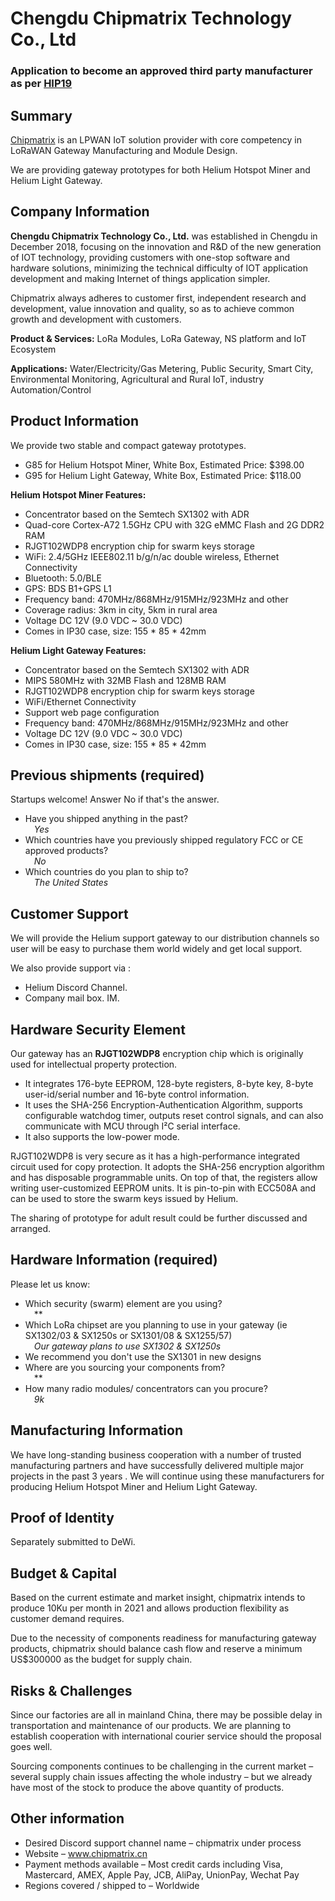# Chengdu Chipmatrix Technology Co., Ltd
### Application to become an approved third party manufacturer as per [HIP19](https://github.com/helium/HIP/blob/master/0019-third-party-manufacturers.md)

## Summary

[Chipmatrix](www.chipmatrix.cn) is an LPWAN IoT solution provider with core competency in LoRaWAN Gateway Manufacturing and Module Design. 

We are providing gateway prototypes for both Helium Hotspot Miner and Helium Light Gateway.

## Company Information

**Chengdu Chipmatrix Technology Co., Ltd.** was established in Chengdu in December 2018, focusing on the innovation and R&D of the new generation of IOT technology, providing customers with one-stop software and hardware solutions, minimizing the technical difficulty of IOT application development and making Internet of things application simpler.

Chipmatrix always adheres to customer first, independent research and development, value innovation and quality, so as to achieve common growth and development with customers.

**Product & Services:**  LoRa Modules, LoRa Gateway, NS platform and IoT Ecosystem

**Applications:** Water/Electricity/Gas Metering, Public Security, Smart City, Environmental Monitoring, Agricultural and Rural IoT, industry Automation/Control

## Product Information 

We provide two stable and compact gateway prototypes.

* G85 for Helium Hotspot Miner, White Box, Estimated Price: $398.00
* G95 for Helium Light Gateway, White Box, Estimated Price: $118.00

**Helium Hotspot Miner Features:** 

* Concentrator based on the Semtech SX1302 with ADR
* Quad-core Cortex-A72 1.5GHz CPU with 32G eMMC Flash and 2G DDR2 RAM
* RJGT102WDP8 encryption chip for swarm keys storage
* WiFi: 2.4/5GHz IEEE802.11 b/g/n/ac double wireless, Ethernet Connectivity
* Bluetooth: 5.0/BLE
* GPS: BDS B1+GPS L1
* Frequency band: 470MHz/868MHz/915MHz/923MHz and other
* Coverage radius: 3km in city, 5km in rural area
* Voltage DC 12V (9.0 VDC ~ 30.0 VDC)
* Comes in IP30 case, size: 155 * 85 * 42mm

**Helium Light Gateway Features:**

* Concentrator based on the Semtech SX1302 with ADR
* MIPS 580MHz with 32MB Flash and 128MB RAM
* RJGT102WDP8 encryption chip for swarm keys storage
* WiFi/Ethernet Connectivity
* Support web page configuration
* Frequency band: 470MHz/868MHz/915MHz/923MHz and other
* Voltage DC 12V (9.0 VDC ~ 30.0 VDC)
* Comes in IP30 case, size: 155 * 85 * 42mm

## Previous shipments (required)

Startups welcome! Answer No if that's the answer.
* Have you shipped anything in the past?  
&ensp;&ensp;*Yes*
* Which countries have you previously shipped regulatory FCC or CE approved products?   
&ensp;&ensp;*No*
* Which countries do you plan to ship to?   
&ensp;&ensp;*The United States*

## Customer Support 

We will provide the Helium support gateway to our distribution channels so user will be easy to purchase them world widely and get local support.

We also provide support via :

* Helium Discord Channel.
* Company mail box. IM.

## Hardware Security Element 

Our gateway has an **RJGT102WDP8** encryption chip which is originally used for intellectual property protection.

* It integrates 176-byte EEPROM, 128-byte registers, 8-byte key, 8-byte user-id/serial number and 16-byte control information.
* It uses the SHA-256 Encryption-Authentication Algorithm, supports configurable watchdog timer, outputs reset control signals, and can also communicate with MCU through I²C serial interface. 
* It also supports the low-power mode. 

RJGT102WDP8 is very secure as it has a high-performance integrated circuit used for copy protection. It adopts the SHA-256 encryption algorithm and has disposable programmable units. On top of that, the registers allow writing user-customized EEPROM units. It is pin-to-pin with ECC508A and can be used to store the swarm keys issued by Helium.

The sharing of prototype for adult result could be further discussed and arranged.

## Hardware Information (required)

Please let us know:
* Which security (swarm) element are you using?  
&ensp;&ensp;**
* Which LoRa chipset are you planning to use in your gateway (ie SX1302/03 & SX1250s or SX1301/08 & SX1255/57)  
&ensp;&ensp;*Our gateway plans to use SX1302 & SX1250s*
* We recommend you don't use the SX1301 in new designs
* Where are you sourcing your components from?  
&ensp;&ensp;**
* How many radio modules/ concentrators can you procure?  
&ensp;&ensp;*9k*

## Manufacturing Information 

We have long-standing business cooperation with a number of trusted manufacturing partners and have successfully delivered multiple major projects in the past 3 years . We will continue using these manufacturers for producing Helium Hotspot Miner and Helium Light Gateway.

## Proof of Identity

Separately submitted to DeWi.

## Budget & Capital 

Based on the current estimate and market insight, chipmatrix intends to produce 10Ku per month in 2021 and allows production flexibility as customer demand requires.

Due to the necessity of components readiness for manufacturing gateway products, chipmatrix should balance cash flow and reserve a minimum US$300000 as the budget for supply chain. 

## Risks & Challenges 

Since our factories are all in mainland China, there may be possible delay in transportation and maintenance of our products. We are planning to establish cooperation with international courier service should the proposal goes well.

Sourcing components continues to be challenging in the current market – several supply chain issues affecting the whole industry – but we already have most of the stock to produce the above quantity of products.

## Other information 
 
* Desired Discord support channel name – chipmatrix under process
* Website – www.chipmatrix.cn
* Payment methods available – Most credit cards including Visa, Mastercard, AMEX, Apple Pay, JCB, AliPay, UnionPay, Wechat Pay 
* Regions covered / shipped to – Worldwide
